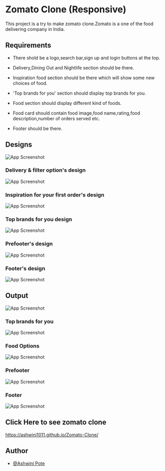 
# Zomato Clone (Responsive)
This project is a try to make zomato clone.Zomato is a one of the food 
delivering company in India.

## Requirements

- There shold be a logo,search bar,sign up and login buttons at the top.

- Delivery,Dining Out and Nightlife section should be there.
- Inspiration food section should be there which will show some new choices of food.
- 'Top brands for you' section should display top brands for you.
- Food section should display different kind of foods.
- Food card should contain food image,food name,rating,food description,number of orders served etc.
- Footer should be there.


## Designs

![App Screenshot](https://github.com/Ashwini1011/Zomato-Clone/blob/master/zomato1.png)

### Delivery & filter option's design

![App Screenshot](https://github.com/Ashwini1011/Zomato-Clone/blob/master/zomato2.png)

### Inspiration for your first order's design

![App Screenshot](https://github.com/Ashwini1011/Zomato-Clone/blob/master/zomato3.png)
### Top brands for you design

![App Screenshot](https://github.com/Ashwini1011/Zomato-Clone/blob/master/zomato4.png)
### Prefooter's design

![App Screenshot](https://github.com/Ashwini1011/Zomato-Clone/blob/master/zomato5.png)

### Footer's design

![App Screenshot](https://github.com/Ashwini1011/Zomato-Clone/blob/master/zomato6.png)

## Output

![App Screenshot](https://github.com/Ashwini1011/Zomato-Clone/blob/master/zomato-1-1%20(2).png)
### Top brands for you
![App Screenshot](https://github.com/Ashwini1011/Zomato-Clone/blob/master/zomato-1-2.png)
### Food Options
![App Screenshot](https://github.com/Ashwini1011/Zomato-Clone/blob/master/zomato-1-3.png)
### Prefooter
![App Screenshot](https://github.com/Ashwini1011/Zomato-Clone/blob/master/zomato-1-4.png)
### Footer
![App Screenshot](https://github.com/Ashwini1011/Zomato-Clone/blob/master/zomato-1-5.png)



## Click Here to see zomato clone
 https://ashwini1011.github.io/Zomato-Clone/

## Author

- [@Ashwini Pote](https://github.com/Ashwini1011)




